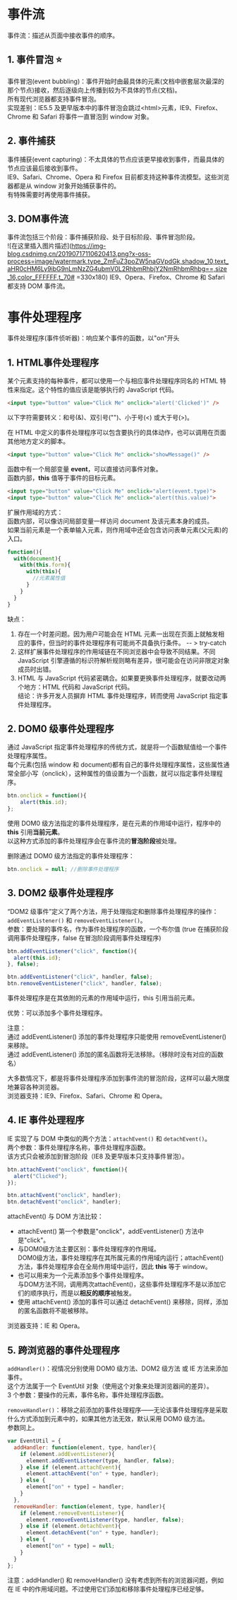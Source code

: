 # 事件流
事件流：描述从页面中接收事件的顺序。 <br>

## 1. 事件冒泡 ⭐️
事件冒泡(event bubbling)：事件开始时由最具体的元素(文档中嵌套层次最深的那个节点)接收，然后逐级向上传播到较为不具体的节点(文档)。 <br>
所有现代浏览器都支持事件冒泡。 <br>
实现差别：IE5.5 及更早版本中的事件冒泡会跳过\<html>元素，IE9、Firefox、Chrome 和 Safari 将事件一直冒泡到 window 对象。 <br>

## 2. 事件捕获
事件捕获(event capturing)：不太具体的节点应该更早接收到事件，而最具体的节点应该最后接收到事件。 <br>
IE9、Safari、Chrome、Opera 和 Firefox 目前都支持这种事件流模型。这些浏览器都是从 window 对象开始捕获事件的。 <br>
有特殊需要时再使用事件捕获。 <br>

## 3. DOM事件流
事件流包括三个阶段：事件捕获阶段、处于目标阶段、事件冒泡阶段。 <br>
![在这里插入图片描述](https://img-blog.csdnimg.cn/20190717110620413.png?x-oss-process=image/watermark,type_ZmFuZ3poZW5naGVpdGk,shadow_10,text_aHR0cHM6Ly9ibG9nLmNzZG4ubmV0L2RhbmRhbjY2NmRhbmRhbg==,size_16,color_FFFFFF,t_70# =330x180)
IE9、Opera、Firefox、Chrome 和 Safari 都支持 DOM 事件流。 <br>

# 事件处理程序
事件处理程序(事件侦听器)：响应某个事件的函数，以"on"开头 <br>

## 1. HTML事件处理程序
某个元素支持的每种事件，都可以使用一个与相应事件处理程序同名的 HTML 特性来指定。这个特性的值应该是能够执行的 JavaScript 代码。 <br>
```html
<input type="button" value="Click Me" onclick="alert('Clicked')" />
```
以下字符需要转义：和号(&)、双引号("")、小于号(<) 或大于号(>)。 <br>

在 HTML 中定义的事件处理程序可以包含要执行的具体动作，也可以调用在页面其他地方定义的脚本。 <br>
```html
<input type="button" value="Click Me" onclick="showMessage()" />
```

函数中有一个局部变量 **event**，可以直接访问事件对象。 <br>
函数内部，**this** 值等于事件的目标元素。 <br>
```html
<input type="button" value="Click Me" onclick="alert(event.type)">
<input type="button" value="Click Me" onclick="alert(this.value)">
```

扩展作用域的方式： <br>
函数内部，可以像访问局部变量一样访问 document 及该元素本身的成员。 <br>
如果当前元素是一个表单输入元素，则作用域中还会包含访问表单元素(父元素)的入口。 <br>
```js
function(){
  with(document){
    with(this.form){
      with(this){ 
        //元素属性值
      }
    }
  }
}
```

缺点： <br>
1. 存在一个时差问题。因为用户可能会在 HTML 元素一出现在页面上就触发相应的事件，但当时的事件处理程序有可能尚不具备执行条件。 -- > try-catch <br>
2. 这样扩展事件处理程序的作用域链在不同浏览器中会导致不同结果。不同 JavaScript 引擎遵循的标识符解析规则略有差异，很可能会在访问非限定对象成员时出错。 <br>
3. HTML 与 JavaScript 代码紧密耦合。如果要更换事件处理程序，就要改动两个地方：HTML 代码和 JavaScript 代码。 <br>
结论：许多开发人员摒弃 HTML 事件处理程序，转而使用 JavaScript 指定事件处理程序。 <br>

## 2. DOM0 级事件处理程序
通过 JavaScript 指定事件处理程序的传统方式，就是将一个函数赋值给一个事件处理程序属性。 <br>
每个元素(包括 window 和 document)都有自己的事件处理程序属性，这些属性通常全部小写（onclick），这种属性的值设置为一个函数，就可以指定事件处理程序。 <br>
```js
btn.onclick = function(){
    alert(this.id);
};
```
使用 DOM0 级方法指定的事件处理程序，是在元素的作用域中运行，程序中的 **this** 引用**当前元素**。 <br>
以这种方式添加的事件处理程序会在事件流的**冒泡阶段**被处理。 <br>

删除通过 DOM0 级方法指定的事件处理程序： <br>
```js
btn.onclick = null; //删除事件处理程序
```

## 3. DOM2 级事件处理程序
“DOM2 级事件”定义了两个方法，用于处理指定和删除事件处理程序的操作： <br>
`addEventListener()` 和 `removeEventListener()`。 <br>
参数：要处理的事件名，作为事件处理程序的函数，一个布尔值 (true 在捕获阶段调用事件处理程序，false 在冒泡阶段调用事件处理程序) <br>
```js
btn.addEventListener("click", function(){
  alert(this.id);
}, false);
```
```js
btn.addEventListener("click", handler, false);
btn.removeEventListener("click", handler, false);
```
事件处理程序是在其依附的元素的作用域中运行，this 引用当前元素。 <br>

优势：可以添加多个事件处理程序。 <br>

注意： <br>
通过 addEventListener() 添加的事件处理程序只能使用 removeEventListener() 来移除。 <br>
通过 addEventListener() 添加的匿名函数将无法移除。（移除时没有对应的函数名） <br>

大多数情况下，都是将事件处理程序添加到事件流的冒泡阶段，这样可以最大限度地兼容各种浏览器。 <br>
浏览器支持：IE9、Firefox、Safari、Chrome 和 Opera。 <br>

## 4. IE 事件处理程序
IE 实现了与 DOM 中类似的两个方法：`attachEvent()` 和 `detachEvent()`。 <br>
两个参数：事件处理程序名称，事件处理程序函数。 <br>
该方式只会被添加到冒泡阶段（IE8 及更早版本只支持事件冒泡）。 <br>
```js
btn.attachEvent("onclick", function(){
  alert("Clicked");
});
```
```js
btn.attachEvent("onclick", handler);
btn.detachEvent("onclick", handler);
```
attachEvent() 与 DOM 方法比较： <br>
- attachEvent() 第一个参数是"onclick"，addEventListener() 方法中是"click"。 <br>
- 与DOM0级方法主要区别：事件处理程序的作用域。 <br>
DOM0级方法，事件处理程序在其所属元素的作用域内运行；attachEvent()方法，事件处理程序会在全局作用域中运行，因此 **this** 等于 window。 <br>
- 也可以用来为一个元素添加多个事件处理程序。 <br>
与DOM方法不同，调用两次attachEvent()，这些事件处理程序不是以添加它们的顺序执行，而是以**相反的顺序**被触发。 <br>
- 使用 attachEvent() 添加的事件可以通过 detachEvent() 来移除，同样，添加的匿名函数将不能被移除。 <br>

浏览器支持：IE 和 Opera。 <br>

## 5. 跨浏览器的事件处理程序
`addHandler()`：视情况分别使用 DOM0 级方法、DOM2 级方法 或 IE 方法来添加事件。 <br>
这个方法属于一个 EventUtil 对象（使用这个对象来处理浏览器间的差异）。 <br>
3 个参数：要操作的元素，事件名称，事件处理程序函数。 <br>

`removeHandler()`：移除之前添加的事件处理程序——无论该事件处理程序是采取什么方式添加到元素中的，如果其他方法无效，默认采用 DOM0 级方法。 <br>
参数同上。 <br>

```js
var EventUtil = {
  addHandler: function(element, type, handler){
    if (element.addEventListener){
      element.addEventListener(type, handler, false);
    } else if (element.attachEvent){
      element.attachEvent("on" + type, handler);
    } else {
      element["on" + type] = handler;
    }
  },
  removeHandler: function(element, type, handler){
    if (element.removeEventListener){
      element.removeEventListener(type, handler, false);
    } else if (element.detachEvent){
      element.detachEvent("on" + type, handler);
    } else {
      element["on" + type] = null;
    }
  }
};
```
注意：addHandler() 和 removeHandler() 没有考虑到所有的浏览器问题，例如在 IE 中的作用域问题。不过使用它们添加和移除事件处理程序已经足够。 <br>